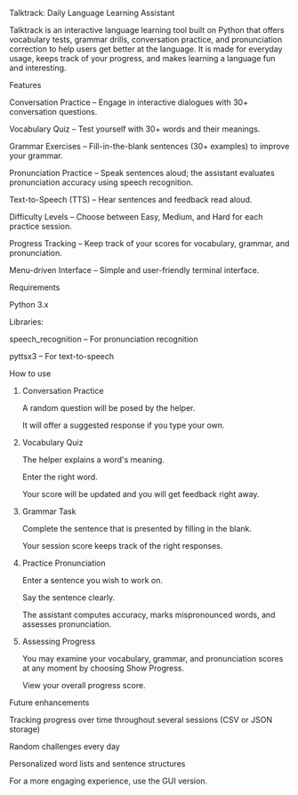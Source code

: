 Talktrack: Daily Language Learning Assistant

Talktrack is an interactive language learning tool built on Python that offers vocabulary tests, grammar drills, conversation practice, and pronunciation correction to help users get better at the language. It is made for everyday usage, keeps track of your progress, and makes learning a language fun and interesting.

Features

Conversation Practice – Engage in interactive dialogues with 30+ conversation questions.

Vocabulary Quiz – Test yourself with 30+ words and their meanings.

Grammar Exercises – Fill-in-the-blank sentences (30+ examples) to improve your grammar.

Pronunciation Practice – Speak sentences aloud; the assistant evaluates pronunciation accuracy using speech recognition.

Text-to-Speech (TTS) – Hear sentences and feedback read aloud.

Difficulty Levels – Choose between Easy, Medium, and Hard for each practice session.

Progress Tracking – Keep track of your scores for vocabulary, grammar, and pronunciation.

Menu-driven Interface – Simple and user-friendly terminal interface.

Requirements

Python 3.x

Libraries:

speech_recognition – For pronunciation recognition

pyttsx3 – For text-to-speech


How to use

 1. Conversation Practice 

     A random question will be posed by the helper.

    It will offer a suggested response if you type your own.

 2. Vocabulary Quiz 

     The helper explains a word's meaning.

     Enter the right word.

     Your score will be updated and you will get feedback right away.

 3. Grammar Task

     Complete the sentence that is presented by filling in the blank.

     Your session score keeps track of the right responses.

 4. Practice Pronunciation

     Enter a sentence you wish to work on.

     Say the sentence clearly.

     The assistant computes accuracy, marks mispronounced words, and assesses pronunciation.

 5. Assessing Progress

     You may examine your vocabulary, grammar, and pronunciation scores at any moment by choosing Show Progress.

     View your overall progress score.

 Future enhancements

 Tracking progress over time throughout several sessions (CSV or JSON storage)

 Random challenges every day

 Personalized word lists and sentence structures

 For a more engaging experience, use the GUI version.
